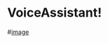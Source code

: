 # VoiceAssistant!
#[image](https://user-images.githubusercontent.com/78811977/172064787-310e4591-4bdd-42b0-aef0-f454bfe7c977.png)
